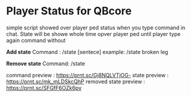 # Player Status for QBcore

simple script showed over player ped status when you type command in chat. State will be showe whole time opver player ped until player type again command without 

**Add state**
Command : /state [sentece]
example:  /state broken leg

**Remove state**
Command: /state


command preview : https://prnt.sc/Gj8NQLVTjOG-
state preview : https://prnt.sc/mk_mLDSkcQhP
removed state preview : https://prnt.sc/SFGfF6OZk6pv
